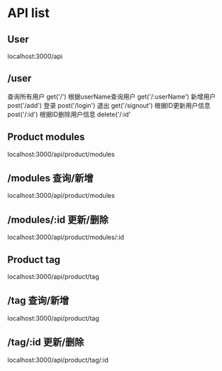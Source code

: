 # API list

## User
localhost:3000/api

## /user
查询所有用户  get('/') 
根据userName查询用户  get('/:userName')
新增用户  post('/add')
登录  post('/login')
退出  get('/signout')
根据ID更新用户信息  post('/:id')
根据ID删除用户信息  delete('/:id'

## Product modules
localhost:3000/api/product/modules

## /modules 查询/新增
localhost:3000/api/product/modules

## /modules/:id 更新/删除
localhost:3000/api/product/modules/:id

## Product tag
localhost:3000/api/product/tag

## /tag 查询/新增
localhost:3000/api/product/tag

## /tag/:id 更新/删除
localhost:3000/api/product/tag/:id


